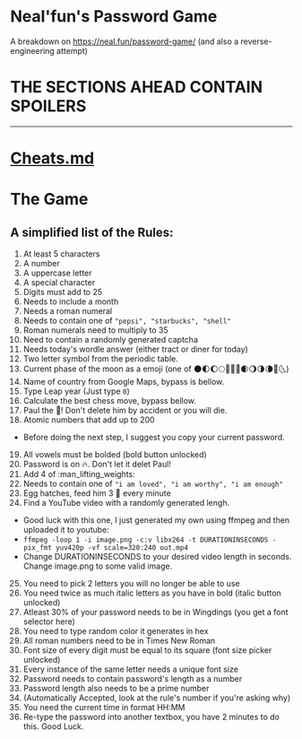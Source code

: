 # Neal'fun's Password Game
A breakdown on https://neal.fun/password-game/
(and also a reverse-engineering attempt)

# THE SECTIONS AHEAD CONTAIN SPOILERS

---

# [Cheats.md](CHEATS.MD)

# The Game

## A simplified list of the Rules:

1. At least 5 characters
2. A number
3. A uppercase letter
4. A special character
5. Digits must add to 25
6. Needs to include a month
7. Needs a roman numeral
8. Needs to contain one of `"pepsi", "starbucks", "shell"`
9. Roman numerals need to multiply to 35
10. Need to contain a randomly generated captcha
11. Needs today's wordle answer (either tract or diner for today)
12. Two letter symbol from the periodic table.
13. Current phase of the moon as a emoji (one of :new_moon::first_quarter_moon::waxing_gibbous_moon::full_moon::crescent_moon::first_quarter_moon_with_face::full_moon_with_face::waxing_crescent_moon::waning_gibbous_moon::last_quarter_moon::waning_crescent_moon::new_moon_with_face::last_quarter_moon_with_face:)
14. Name of country from Google Maps, bypass is bellow.
15. Type Leap year (Just type `0`)
16. Calculate the best chess move, bypass bellow.
17. Paul the :egg:! Don't delete him by accident or you will die.
18. Atomic numbers that add up to 200
- Before doing the next step, I suggest you copy your current password.
19. All vowels must be bolded (bold button unlocked)
20. Password is on :fire:. Don't let it delet Paul!
21. Add 4 of :man_lifting_weights: 
22. Needs to contain one of `"i am loved", "i am worthy", "i am enough"`
23. Egg hatches, feed him 3 :bug: every minute
24. Find a YouTube video with a randomly generated lengh.
  - Good luck with this one, I just generated my own using ffmpeg and then uploaded it to youtube:
  - `ffmpeg -loop 1 -i image.png -c:v libx264 -t DURATIONINSECONDS -pix_fmt yuv420p -vf scale=320:240 out.mp4`
  - Change DURATIONINSECONDS to your desired video length in seconds. Change image.png to some valid image.
25. You need to pick 2 letters you will no longer be able to use
26. You need twice as much italic letters as you have in bold (italic button unlocked)
27. Atleast 30% of your password needs to be in Wingdings (you get a font selector here)
28. You need to type random color it generates in hex
29. All roman numbers need to be in Times New Roman
30. Font size of every digit must be equal to its square (font size picker unlocked)
31. Every instance of the same letter needs a unique font size
32. Password needs to contain password's length as a number
33. Password length also needs to be a prime number
34. (Automatically Accepted, look at the rule's number if you're asking why)
35. You need the current time in format HH:MM
36. Re-type the password into another textbox, you have 2 minutes to do this. Good Luck.
